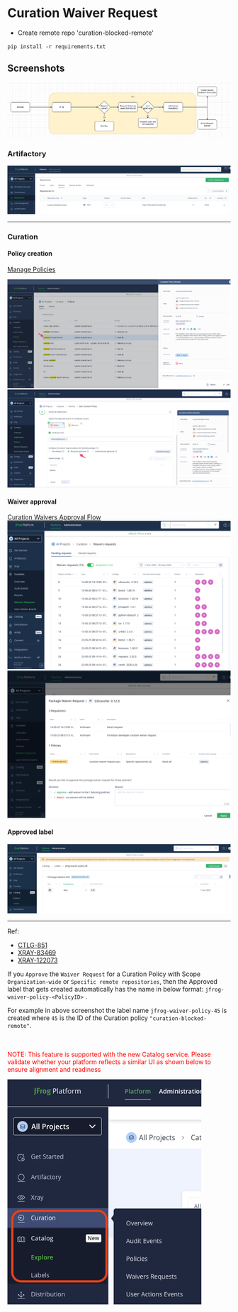 # Curation Waiver Request

- Create remote repo 'curation-blocked-remote'


````
pip install -r requirements.txt
````

## Screenshots
<img src="./images/waiver_request_flow.png" />
<br />

### Artifactory
<img src="./images/remote-repo.png" />
<br />

<hr />

### Curation
#### Policy creation
[Manage Policies](https://jfrog.com/help/r/jfrog-security-user-guide/products/curation/manage-curation/manage-policies)

<img src="./images/curation-policy.png"/>
<br/>
<img src="./images/curation-policy-actions.png"/>
<br/>

#### Waiver approval 
[Curation Waivers Approval Flow](https://jfrog.com/help/r/jfrog-security-user-guide/products/curation/manage-curation/manage-waivers)
<img src="./images/curation-waiver-requests.png"/>
<br/>
<img src="./images/curation-waiver-request.png"/>
<br/>

#### Approved label
<img src="./images/approved-label.png">
<br/>

---

Ref: 
- [CTLG-851](https://jfrog-int.atlassian.net/browse/CTLG-851)
- [XRAY-83469](https://jfrog-int.atlassian.net/browse/XRAY-83469)
- [XRAY-122073](https://jfrog-int.atlassian.net/browse/XRAY-122073)

If you `Approve` the `Waiver Request` for a  Curation Policy with Scope  `Organization-wide` or `Specific remote repositories`, then the Approved label
that gets created automatically  has the name in below format:
`jfrog-waiver-policy-<PolicyID>` . 

For example in above screenshot the label name `jfrog-waiver-policy-45` is created 
where `45` is the ID of the Curation policy `"curation-blocked-remote"`.


<br /><br />
<span style="color:red;">NOTE: This feature is supported with the new Catalog service. Please validate whether your platform reflects a similar UI as shown below to ensure alignment and readiness</span>

<img src="./images/new-catalog-service.png" />
<br />